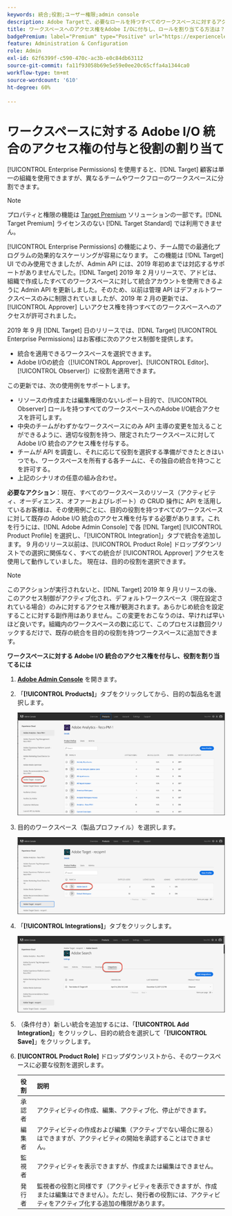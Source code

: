```yaml
---
keywords: 統合;役割;ユーザー権限;admin console
description: Adobe Targetで、必要なロールを持つすべてのワークスペースに対するアクセス権を既存のAdobe I/O統合に付与する方法を説明します。
title: ワークスペースへのアクセス権をAdobe I/Oに付与し、ロールを割り当てる方法は？
badgePremium: label="Premium" type="Positive" url="https://experienceleague.adobe.com/docs/target/using/introduction/intro.html?lang=ja#premium newtab=true" tooltip="Target Premium に含まれる機能を確認してください。"
feature: Administration & Configuration
role: Admin
exl-id: 62f6399f-c590-470c-ac3b-e0c84db63112
source-git-commit: fa11f93058b69e5e59e0ee20c65cffa4a1344ca0
workflow-type: tm+mt
source-wordcount: '610'
ht-degree: 60%

---
```


# ワークスペースに対する Adobe I/O 統合のアクセス権の付与と役割の割り当て

[!UICONTROL Enterprise Permissions] を使用すると、[!DNL Target] 顧客は単一の組織を使用できますが、異なるチームやワークフローのワークスペースに分割できます。

>[!NOTE]
>
>プロパティと権限の機能は [Target Premium](/help/main/c-intro/intro.md#premium) ソリューションの一部です。[!DNL Target Premium] ライセンスのない [!DNL Target Standard] では利用できません。

[!UICONTROL Enterprise Permissions] の機能により、チーム間での最適化プログラムの効果的なスケーリングが容易になります。 この機能は [!DNL Target] UI でのみ使用できましたが、Admin API には、2019 年初めまでは対応するサポートがありませんでした。[!DNL Target] 2019 年 2 月リリースで、アドビは、組織で作成したすべてのワークスペースに対して統合アカウントを使用できるように Admin API を更新しました。そのため、以前は管理 API はデフォルトワークスペースのみに制限されていましたが、2019 年 2 月の更新では、[!UICONTROL Approver] しいアクセス権を持つすべてのワークスペースへのアクセスが許可されました。

2019 年 9 月 [!DNL Target] 日のリリースでは、[!DNL Target] [!UICONTROL Enterprise Permissions] はお客様に次のアクセス制御を提供します。

* 統合を適用できるワークスペースを選択できます。
* Adobe I/Oの統合（[!UICONTROL Approver]、[!UICONTROL Editor]、[!UICONTROL Observer]）に役割を適用できます。

この更新では、次の使用例をサポートします。

* リソースの作成または編集権限のないレポート目的で、[!UICONTROL Observer] ロールを持つすべてのワークスペースへのAdobe I/O統合アクセスを許可します。
* 中央のチームがわずかなワークスペースにのみ API 主導の変更を加えることができるように、適切な役割を持つ、限定されたワークスペースに対して Adobe I/O 統合のアクセス権を付与する。
* チームが API を調査し、それに応じて役割を選択する準備ができたときはいつでも、ワークスペースを所有する各チームに、その独自の統合を持つことを許可する。
* 上記のシナリオの任意の組み合わせ。

**必要なアクション**：現在、すべてのワークスペースのリソース（アクティビティ、オーディエンス、オファーおよびレポート）の CRUD 操作に API を活用しているお客様は、その使用例ごとに、目的の役割を持つすべてのワークスペースに対して既存の Adobe I/O 統合のアクセス権を付与する必要があります。これを行うには、[!DNL Adobe Admin Console] で各 [!DNL Target] [!UICONTROL Product Profile] を選択し、「[!UICONTROL Integration]」タブで統合を追加します。 9 月のリリース以前は、[!UICONTROL Product Role] ドロップダウンリストでの選択に関係なく、すべての統合が [!UICONTROL Approver] アクセスを使用して動作していました。 現在は、目的の役割を選択できます。

>[!NOTE]
>
>このアクションが実行されないと、[!DNL Target] 2019 年 9 月リリースの後、このアクセス制御がアクティブ化され、デフォルトワークスペース（現在設定されている場合）のみに対するアクセス権が観測されます。あらかじめ統合を設定することに対する副作用はありません。この変更をおこなうのは、早ければ早いほど良いです。組織内のワークスペースの数に応じて、このプロセスは数回クリックするだけで、既存の統合を目的の役割を持つワークスペースに追加できます。

**ワークスペースに対する Adobe I/O 統合のアクセス権を付与し、役割を割り当てるには**

1. **[Adobe Admin Console](https://adminconsole.adobe.com)** を開きます。

1. 「**[!UICONTROL Products]**」タブをクリックしてから、目的の製品名を選択します。

   ![Adobe Admin Console で製品を選択](/help/main/administrating-target/c-user-management/property-channel/assets/io-choose-product.png)

1. 目的のワークスペース（製品プロファイル）を選択します。

   ![製品プロファイルを選択](/help/main/administrating-target/c-user-management/property-channel/assets/io-select-product-profile.png)

1. 「**[!UICONTROL Integrations]**」タブをクリックします。

   ![「統合」タブ](/help/main/administrating-target/c-user-management/property-channel/assets/integrations-tab.png)

1. （条件付き）新しい統合を追加するには、「**[!UICONTROL Add Integration]**」をクリックし、目的の統合を選択して「**[!UICONTROL Save]**」をクリックします。

1. **[!UICONTROL Product Role]** ドロップダウンリストから、そのワークスペースに必要な役割を選択します。

   | 役割 | 説明 |
   |--- |--- |
   | 承認者 | アクティビティの作成、編集、アクティブ化、停止ができます。 |
   | 編集者 | アクティビティの作成および編集（アクティブでない場合に限る）はできますが、アクティビティの開始を承認することはできません。 |
   | 監視者 | アクティビティを表示できますが、作成または編集はできません。 |
   | 発行者 | 監視者の役割と同様です（アクティビティを表示できますが、作成または編集はできません）。ただし、発行者の役割には、アクティビティをアクティブ化する追加の権限があります。 |
